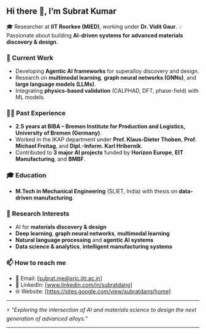 ## Hi there 👋, I’m Subrat Kumar

🎓 Researcher at **IIT Roorkee (MIED)**, working under **Dr. Vidit Gaur**.
💡 Passionate about building **AI-driven systems for advanced materials discovery & design**.

### 🔭 Current Work

* Developing **Agentic AI frameworks** for superalloy discovery and design.
* Research on **multimodal learning**, **graph neural networks (GNNs)**, and **large language models (LLMs)**.
* Integrating **physics-based validation** (CALPHAD, DFT, phase-field) with ML models.

### 🧑‍🔬 Past Experience

* **2.5 years at BIBA – Bremen Institute for Production and Logistics, University of Bremen (Germany)**.
* Worked in the IKAP department under **Prof. Klaus-Dieter Thoben**, **Prof. Michael Freitag**, and **Dipl.-Inform. Karl Hribernik**.
* Contributed to **3 major AI projects** funded by **Horizon Europe**, **EIT Manufacturing**, and **BMBF**.

### 🎓 Education

* **M.Tech in Mechanical Engineering** (SLIET, India) with thesis on **data-driven manufacturing**.

### 🌱 Research Interests

* AI for **materials discovery & design**
* **Deep learning**, **graph neural networks**, **multimodal learning**
* **Natural language processing** and **agentic AI systems**
* **Data science & analytics**, **intelligent manufacturing systems**

### 📫 How to reach me

* 📧 Email: \[subrat.me@sric.iitr.ac.in]
* 🔗 LinkedIn: \[www.linkedin.com/in/subratdang]
* 🌐 Website: \[https://sites.google.com/view/subratdang/home]

---

⚡ *"Exploring the intersection of AI and materials science to design the next generation of advanced alloys."*

---
